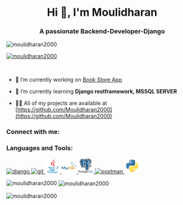 <h1 align="center">Hi 👋, I'm Moulidharan</h1>
<h3 align="center">A passionate Backend-Developer-Django</h3>

<p align="left"> <img src="https://komarev.com/ghpvc/?username=moulidharan2000&label=Profile%20views&color=0e75b6&style=flat" alt="moulidharan2000" /> </p>

<p align="left"> <a href="https://github.com/ryo-ma/github-profile-trophy"><img src="https://github-profile-trophy.vercel.app/?username=moulidharan2000" alt="moulidharan2000" /></a> </p>

<p align="left"> <a href="https://twitter.com/" target="blank"><img src="https://img.shields.io/twitter/follow/?logo=twitter&style=for-the-badge" alt="" /></a> </p>

- 🔭 I’m currently working on [Book Store App](https://github.com/Moulidharan2000/BookStoreApp-Django)

- 🌱 I’m currently learning **Django restframework, MSSQL SERVER**

- 👨‍💻 All of my projects are available at [https://github.com/Moulidharan2000](https://github.com/Moulidharan2000)

<h3 align="left">Connect with me:</h3>
<p align="left">
</p>

<h3 align="left">Languages and Tools:</h3>
<p align="left"> <a href="https://www.djangoproject.com/" target="_blank" rel="noreferrer"> <img src="https://cdn.worldvectorlogo.com/logos/django.svg" alt="django" width="40" height="40"/> </a> <a href="https://git-scm.com/" target="_blank" rel="noreferrer"> <img src="https://www.vectorlogo.zone/logos/git-scm/git-scm-icon.svg" alt="git" width="40" height="40"/> </a> <a href="https://www.java.com" target="_blank" rel="noreferrer"> <img src="https://raw.githubusercontent.com/devicons/devicon/master/icons/java/java-original.svg" alt="java" width="40" height="40"/> </a> <a href="https://www.mysql.com/" target="_blank" rel="noreferrer"> <img src="https://raw.githubusercontent.com/devicons/devicon/master/icons/mysql/mysql-original-wordmark.svg" alt="mysql" width="40" height="40"/> </a> <a href="https://www.postgresql.org" target="_blank" rel="noreferrer"> <img src="https://raw.githubusercontent.com/devicons/devicon/master/icons/postgresql/postgresql-original-wordmark.svg" alt="postgresql" width="40" height="40"/> </a> <a href="https://postman.com" target="_blank" rel="noreferrer"> <img src="https://www.vectorlogo.zone/logos/getpostman/getpostman-icon.svg" alt="postman" width="40" height="40"/> </a> <a href="https://www.python.org" target="_blank" rel="noreferrer"> <img src="https://raw.githubusercontent.com/devicons/devicon/master/icons/python/python-original.svg" alt="python" width="40" height="40"/> </a> </p>

<p><img align="left" src="https://github-readme-stats.vercel.app/api/top-langs?username=moulidharan2000&show_icons=true&locale=en&layout=compact" alt="moulidharan2000" /></p>

<p>&nbsp;<img align="center" src="https://github-readme-stats.vercel.app/api?username=moulidharan2000&show_icons=true&locale=en" alt="moulidharan2000" /></p>

<p><img align="center" src="https://github-readme-streak-stats.herokuapp.com/?user=moulidharan2000&" alt="moulidharan2000" /></p>
